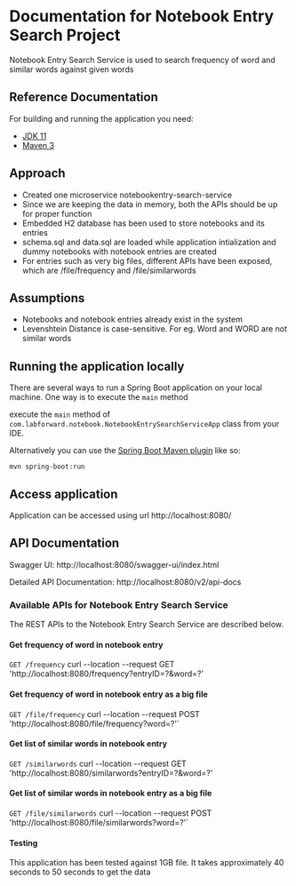# Documentation for Notebook Entry Search Project
Notebook Entry Search Service is used to search frequency of word and similar words against given words

## Reference Documentation

For building and running the application you need:

- [JDK 11](https://www.oracle.com/java/technologies/javase-jdk11-downloads.html)
- [Maven 3](https://maven.apache.org)

## Approach
- Created one microservice notebookentry-search-service
- Since we are keeping the data in memory, both the APIs should be up for proper function
- Embedded H2 database has been used to store notebooks and its entries
- schema.sql and data.sql are loaded while application intialization and dummy notebooks with notebook entries are created
- For entries such as very big files, different APIs have been exposed, which are /file/frequency and /file/similarwords

## Assumptions
- Notebooks and notebook entries already exist in the system
- Levenshtein Distance is case-sensitive. For eg. Word and WORD are not similar words

## Running the application locally

There are several ways to run a Spring Boot application on your local machine. 
One way is to execute the `main` method 

execute the `main` method of `com.labforward.notebook.NotebookEntrySearchServiceApp` class from your IDE.

Alternatively you can use
the [Spring Boot Maven plugin](https://docs.spring.io/spring-boot/docs/current/reference/html/build-tool-plugins-maven-plugin.html)
like so:

```shell
mvn spring-boot:run
```

## Access application

Application can be accessed using url http://localhost:8080/


## API Documentation

Swagger UI: http://localhost:8080/swagger-ui/index.html

Detailed API Documentation: http://localhost:8080/v2/api-docs



### Available APIs for Notebook Entry Search Service

The REST APIs to the Notebook Entry Search Service are described below.


#### Get frequency of word in notebook entry

`GET /frequency`
curl --location --request GET 'http://localhost:8080/frequency?entryID=?&word=?'  

#### Get frequency of word in notebook entry as a big file
`GET /file/frequency`
curl --location --request POST 'http://localhost:8080/file/frequency?word=?'`

#### Get list of similar words in notebook entry
`GET /similarwords`
curl --location --request GET 'http://localhost:8080/similarwords?entryID=?&word=?'  

#### Get  list of similar words in notebook entry as a big file
`GET /file/similarwords`
curl --location --request POST 'http://localhost:8080/file/similarwords?word=?'`

#### Testing
This application has been tested against 1GB file. It takes approximately 40 seconds to 50 seconds to get the data
